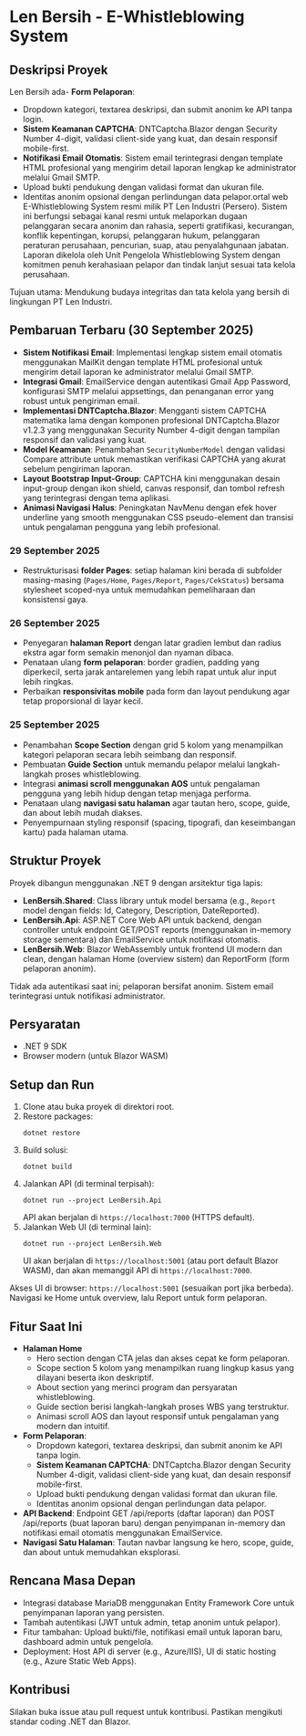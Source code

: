 # Len Bersih - E-Whistleblowing System

## Deskripsi Proyek

Len Bersih ada- **Form Pelaporan**:

- Dropdown kategori, textarea deskripsi, dan submit anonim ke API tanpa login.
- **Sistem Keamanan CAPTCHA**: DNTCaptcha.Blazor dengan Security Number 4-digit, validasi client-side yang kuat, dan desain responsif mobile-first.
- **Notifikasi Email Otomatis**: Sistem email terintegrasi dengan template HTML profesional yang mengirim detail laporan lengkap ke administrator melalui Gmail SMTP.
- Upload bukti pendukung dengan validasi format dan ukuran file.
- Identitas anonim opsional dengan perlindungan data pelapor.ortal web E-Whistleblowing System resmi milik PT Len Industri (Persero). Sistem ini berfungsi sebagai kanal resmi untuk melaporkan dugaan pelanggaran secara anonim dan rahasia, seperti gratifikasi, kecurangan, konflik kepentingan, korupsi, pelanggaran hukum, pelanggaran peraturan perusahaan, pencurian, suap, atau penyalahgunaan jabatan. Laporan dikelola oleh Unit Pengelola Whistleblowing System dengan komitmen penuh kerahasiaan pelapor dan tindak lanjut sesuai tata kelola perusahaan.

Tujuan utama: Mendukung budaya integritas dan tata kelola yang bersih di lingkungan PT Len Industri.

## Pembaruan Terbaru (30 September 2025)

- **Sistem Notifikasi Email**: Implementasi lengkap sistem email otomatis menggunakan MailKit dengan template HTML profesional untuk mengirim detail laporan ke administrator melalui Gmail SMTP.
- **Integrasi Gmail**: EmailService dengan autentikasi Gmail App Password, konfigurasi SMTP melalui appsettings, dan penanganan error yang robust untuk pengiriman email.
- **Implementasi DNTCaptcha.Blazor**: Mengganti sistem CAPTCHA matematika lama dengan komponen profesional DNTCaptcha.Blazor v1.2.3 yang menggunakan Security Number 4-digit dengan tampilan responsif dan validasi yang kuat.
- **Model Keamanan**: Penambahan `SecurityNumberModel` dengan validasi Compare attribute untuk memastikan verifikasi CAPTCHA yang akurat sebelum pengiriman laporan.
- **Layout Bootstrap Input-Group**: CAPTCHA kini menggunakan desain input-group dengan ikon shield, canvas responsif, dan tombol refresh yang terintegrasi dengan tema aplikasi.
- **Animasi Navigasi Halus**: Peningkatan NavMenu dengan efek hover underline yang smooth menggunakan CSS pseudo-element dan transisi untuk pengalaman pengguna yang lebih profesional.

### 29 September 2025

- Restrukturisasi **folder Pages**: setiap halaman kini berada di subfolder masing-masing (`Pages/Home`, `Pages/Report`, `Pages/CekStatus`) bersama stylesheet scoped-nya untuk memudahkan pemeliharaan dan konsistensi gaya.

### 26 September 2025

- Penyegaran **halaman Report** dengan latar gradien lembut dan radius ekstra agar form semakin menonjol dan nyaman dibaca.
- Penataan ulang **form pelaporan**: border gradien, padding yang diperkecil, serta jarak antarelemen yang lebih rapat untuk alur input lebih ringkas.
- Perbaikan **responsivitas mobile** pada form dan layout pendukung agar tetap proporsional di layar kecil.

### 25 September 2025

- Penambahan **Scope Section** dengan grid 5 kolom yang menampilkan kategori pelaporan secara lebih seimbang dan responsif.
- Pembuatan **Guide Section** untuk memandu pelapor melalui langkah-langkah proses whistleblowing.
- Integrasi **animasi scroll menggunakan AOS** untuk pengalaman pengguna yang lebih hidup dengan tetap menjaga performa.
- Penataan ulang **navigasi satu halaman** agar tautan hero, scope, guide, dan about lebih mudah diakses.
- Penyempurnaan styling responsif (spacing, tipografi, dan keseimbangan kartu) pada halaman utama.

## Struktur Proyek

Proyek dibangun menggunakan .NET 9 dengan arsitektur tiga lapis:

- **LenBersih.Shared**: Class library untuk model bersama (e.g., `Report` model dengan fields: Id, Category, Description, DateReported).
- **LenBersih.Api**: ASP.NET Core Web API untuk backend, dengan controller untuk endpoint GET/POST reports (menggunakan in-memory storage sementara) dan EmailService untuk notifikasi otomatis.
- **LenBersih.Web**: Blazor WebAssembly untuk frontend UI modern dan clean, dengan halaman Home (overview sistem) dan ReportForm (form pelaporan anonim).

Tidak ada autentikasi saat ini; pelaporan bersifat anonim. Sistem email terintegrasi untuk notifikasi administrator.

## Persyaratan

- .NET 9 SDK
- Browser modern (untuk Blazor WASM)

## Setup dan Run

1. Clone atau buka proyek di direktori root.
2. Restore packages:
   ```
   dotnet restore
   ```
3. Build solusi:
   ```
   dotnet build
   ```
4. Jalankan API (di terminal terpisah):
   ```
   dotnet run --project LenBersih.Api
   ```
   API akan berjalan di `https://localhost:7000` (HTTPS default).
5. Jalankan Web UI (di terminal lain):
   ```
   dotnet run --project LenBersih.Web
   ```
   UI akan berjalan di `https://localhost:5001` (atau port default Blazor WASM), dan akan memanggil API di `https://localhost:7000`.

Akses UI di browser: `https://localhost:5001` (sesuaikan port jika berbeda). Navigasi ke Home untuk overview, lalu Report untuk form pelaporan.

## Fitur Saat Ini

- **Halaman Home**
  - Hero section dengan CTA jelas dan akses cepat ke form pelaporan.
  - Scope section 5 kolom yang menampilkan ruang lingkup kasus yang dilayani beserta ikon deskriptif.
  - About section yang merinci program dan persyaratan whistleblowing.
  - Guide section berisi langkah-langkah proses WBS yang terstruktur.
  - Animasi scroll AOS dan layout responsif untuk pengalaman yang modern dan intuitif.
- **Form Pelaporan**:
  - Dropdown kategori, textarea deskripsi, dan submit anonim ke API tanpa login.
  - **Sistem Keamanan CAPTCHA**: DNTCaptcha.Blazor dengan Security Number 4-digit, validasi client-side yang kuat, dan desain responsif mobile-first.
  - Upload bukti pendukung dengan validasi format dan ukuran file.
  - Identitas anonim opsional dengan perlindungan data pelapor.
- **API Backend**: Endpoint GET /api/reports (daftar laporan) dan POST /api/reports (buat laporan baru) dengan penyimpanan in-memory dan notifikasi email otomatis menggunakan EmailService.
- **Navigasi Satu Halaman**: Tautan navbar langsung ke hero, scope, guide, dan about untuk memudahkan eksplorasi.

## Rencana Masa Depan

- Integrasi database MariaDB menggunakan Entity Framework Core untuk penyimpanan laporan yang persisten.
- Tambah autentikasi (JWT untuk admin, tetap anonim untuk pelapor).
- Fitur tambahan: Upload bukti/file, notifikasi email untuk laporan baru, dashboard admin untuk pengelola.
- Deployment: Host API di server (e.g., Azure/IIS), UI di static hosting (e.g., Azure Static Web Apps).

## Kontribusi

Silakan buka issue atau pull request untuk kontribusi. Pastikan mengikuti standar coding .NET dan Blazor.
